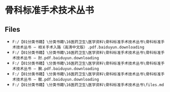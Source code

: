 # 骨科标准手术技术丛书

## Files

- `F:/【01分类书籍】\分类书籍\16医药卫生\医学资料\骨科标准手术技术丛书\骨科标准手术技术丛书 — 相关手术入路（高清中文版）.pdf.baiduyun.downloading`
- `F:/【01分类书籍】\分类书籍\16医药卫生\医学资料\骨科标准手术技术丛书\骨科标准手术技术丛书 — 肘.pdf.baiduyun.downloading`
- `F:/【01分类书籍】\分类书籍\16医药卫生\医学资料\骨科标准手术技术丛书\骨科标准手术技术丛书 — 腕.pdf.baiduyun.downloading`
- `F:/【01分类书籍】\分类书籍\16医药卫生\医学资料\骨科标准手术技术丛书\骨科标准手术技术丛书 — 髋.pdf.baiduyun.downloading`
- `F:/【01分类书籍】\分类书籍\16医药卫生\医学资料\骨科标准手术技术丛书\files.md`
